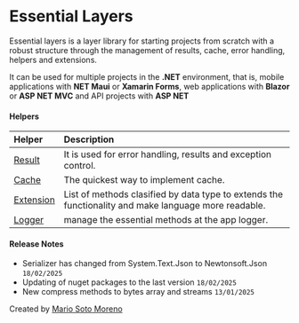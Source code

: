 # Essential Layers

Essential layers is a layer library for starting projects from scratch with a robust structure through the management of results, cache, error handling, helpers and extensions.

It can be used for multiple projects in the **.NET** environment, that is, mobile applications with **NET Maui** or **Xamarin Forms**, web applications with **Blazor** or **ASP NET MVC** and API projects with **ASP NET**

#### Helpers

| Helper | Description |
| :- | :- |
| [Result](/EssentialLayers/Helpers/Result) | It is used for error handling, results and exception control. |
| [Cache](/EssentialLayers/Helpers/Cache) | The quickest way to implement cache. |
| [Extension](EssentialLayers/Helpers/Extension) | List of methods clasified by data type to extends the functionality and make language more readable. |
| [Logger](/EssentialLayers/Helpers/Logger) | manage the essential methods at the app logger. |

#### Release Notes
 - Serializer has changed from System.Text.Json to Newtonsoft.Json `18/02/2025`
 - Updating of nuget packages to the last version `18/02/2025`
 - New compress methods to bytes array and streams `13/01/2025`

Created by [Mario Soto Moreno](https://github.com/MatProgrammerSM)
